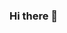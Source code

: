 ### Hi there 👋

<!--
**Jime0x001/Jime0x001** is a ✨ _special_ ✨ repository because its `README.md` (this file) appears on your GitHub profile.

Here are some ideas to get you started:

-  Jime0x001
- 🔭 I’m currently working on ...
- 🌱 I’m currently learning ...
- 👯 I’m looking to collaborate on ...
- 🤔 I’m looking for help with ...
- 💬 Ask me about ...
- 📫 How to reach me: ...
- 😄 Pronouns: ...
- ⚡ Fun fact: ...
-->
